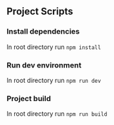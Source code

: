 ## Project Scripts

### Install dependencies
In root directory run `npm install`

### Run dev environment 
In root directory run `npm run dev`

### Project build
In root directory run `npm run build`
